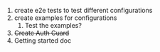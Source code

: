 1. create e2e tests to test different configurations
2. create examples for configurations
   1. Test the examples?
3. ~~Create Auth Guard~~
4. Getting started doc
